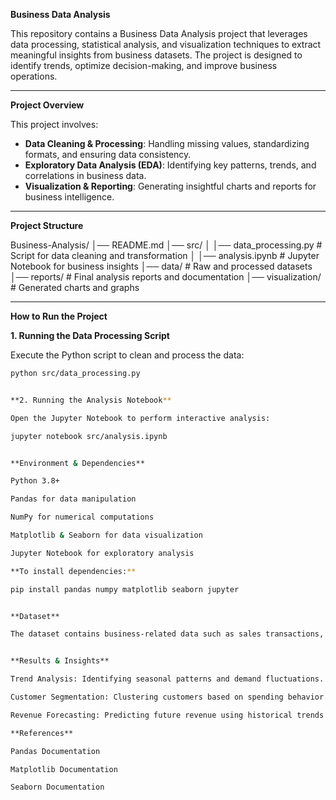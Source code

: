 **Business Data Analysis**

This repository contains a Business Data Analysis project that leverages data processing, statistical analysis, and visualization techniques to extract meaningful insights from business datasets. The project is designed to identify trends, optimize decision-making, and improve business operations.

---

**Project Overview**

This project involves:

- **Data Cleaning & Processing**: Handling missing values, standardizing formats, and ensuring data consistency.
- **Exploratory Data Analysis (EDA)**: Identifying key patterns, trends, and correlations in business data.
- **Visualization & Reporting**: Generating insightful charts and reports for business intelligence.

---

**Project Structure**

Business-Analysis/ 
│── README.md 
│── src/ 
│ │── data_processing.py # Script for data cleaning and transformation 
│ │── analysis.ipynb # Jupyter Notebook for business insights 
│── data/ # Raw and processed datasets 
│── reports/ # Final analysis reports and documentation 
│── visualization/ # Generated charts and graphs


---

**How to Run the Project**

**1. Running the Data Processing Script**

Execute the Python script to clean and process the data:

```sh
python src/data_processing.py


**2. Running the Analysis Notebook**

Open the Jupyter Notebook to perform interactive analysis:

jupyter notebook src/analysis.ipynb


**Environment & Dependencies**

Python 3.8+

Pandas for data manipulation

NumPy for numerical computations

Matplotlib & Seaborn for data visualization

Jupyter Notebook for exploratory analysis

**To install dependencies:**

pip install pandas numpy matplotlib seaborn jupyter


**Dataset**

The dataset contains business-related data such as sales transactions, customer information, and product performance metrics. It is stored in the data/ directory.


**Results & Insights**

Trend Analysis: Identifying seasonal patterns and demand fluctuations.

Customer Segmentation: Clustering customers based on spending behavior.

Revenue Forecasting: Predicting future revenue using historical trends.

**References**

Pandas Documentation

Matplotlib Documentation

Seaborn Documentation